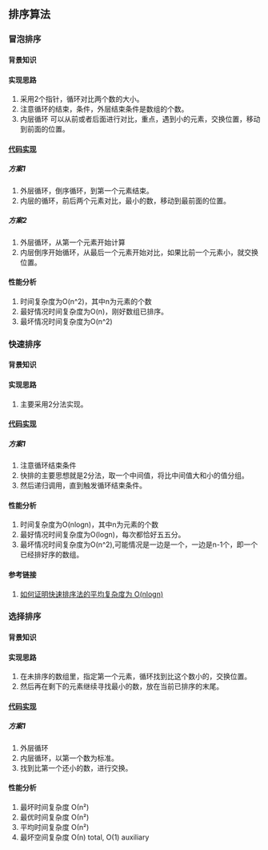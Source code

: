 ## 排序算法

### 冒泡排序

#### 背景知识

#### 实现思路
1. 采用2个指针，循环对比两个数的大小。
2. 注意循环的结束，条件，外层结束条件是数组的个数。
3. 内层循环 可以从前或者后面进行对比，重点，遇到小的元素，交换位置，移动到前面的位置。

#### [代码实现](./BubbleSort.php)

##### 方案1
1. 外层循环，倒序循环，到第一个元素结束。
2. 内层的循环，前后两个元素对比，最小的数，移动到最前面的位置。

##### 方案2
1. 外层循环，从第一个元素开始计算
2. 内层倒序开始循环，从最后一个元素开始对比，如果比前一个元素小，就交换位置。

#### 性能分析

1. 时间复杂度为O(n^2)，其中n为元素的个数
2. 最好情况时间复杂度为O(n)，刚好数组已排序。
3. 最坏情况时间复杂度为O(n^2)

### 快速排序

#### 背景知识

#### 实现思路
1. 主要采用2分法实现。

#### [代码实现](./QuickSort.php)

##### 方案1
1. 注意循环结束条件
2. 快排的主要思想就是2分法，取一个中间值，将比中间值大和小的值分组。
3. 然后递归调用，直到触发循环结束条件。

#### 性能分析

1. 时间复杂度为O(nlogn)，其中n为元素的个数
2. 最好情况时间复杂度为O(logn)，每次都恰好五五分。
3. 最坏情况时间复杂度为O(n^2),可能情况是一边是一个，一边是n-1个，即一个已经排好序的数组。

#### 参考链接
1. [如何证明快速排序法的平均复杂度为 O(nlogn)](https://www.zhihu.com/question/22393997)

### 选择排序

#### 背景知识

#### 实现思路
1. 在未排序的数组里，指定第一个元素，循环找到比这个数小的，交换位置。
2. 然后再在剩下的元素继续寻找最小的数，放在当前已排序的末尾。

#### [代码实现](./SelectSort.php)

##### 方案1
1. 外层循环
2. 内层循环，以第一个数为标准。
3. 找到比第一个还小的数，进行交换。

#### 性能分析

1. 最坏时间复杂度 О(n²)
2. 最优时间复杂度 О(n²)
3. 平均时间复杂度 О(n²)
4. 最坏空间复杂度 О(n) total, O(1) auxiliary
